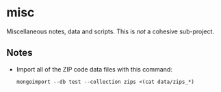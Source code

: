 # misc

Miscellaneous notes, data and scripts. This is *not* a cohesive sub-project.

## Notes

* Import all of the ZIP code data files with this command:
  ```
  mongoimport --db test --collection zips <(cat data/zips_*)
  ```
